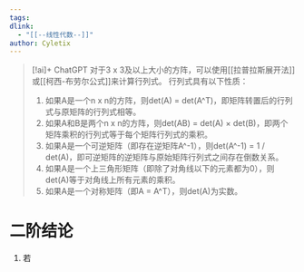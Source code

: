 ```yaml
---
tags: 
dlink:
  - "[[--线性代数--]]"
author: Cyletix
---
```


> [!ai]+ ChatGPT
> 对于3 x 3及以上大小的方阵，可以使用[[拉普拉斯展开法]]或[[柯西-布劳尔公式]]来计算行列式。
> 行列式具有以下性质：
> 1. 如果A是一个n x n的方阵，则det(A) = det(A^T)，即矩阵转置后的行列式与原矩阵的行列式相等。
> 2. 如果A和B是两个n x n的方阵，则det(AB) = det(A) × det(B)，即两个矩阵乘积的行列式等于每个矩阵行列式的乘积。
> 3. 如果A是一个可逆矩阵（即存在逆矩阵A^-1），则det(A^-1) = 1 / det(A)，即可逆矩阵的逆矩阵与原始矩阵行列式之间存在倒数关系。
> 4. 如果A是一个上三角形矩阵（即除了对角线以下的元素都为0），则det(A)等于对角线上所有元素的乘积。
> 5. 如果A是一个对称矩阵（即A = A^T），则det(A)为实数。

# 二阶结论
1. 若
